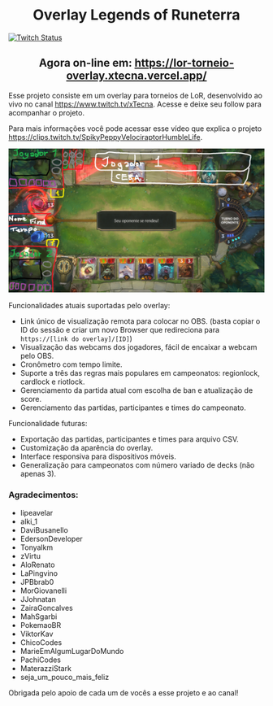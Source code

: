 <h1 align="center">Overlay Legends of Runeterra</h1>

<a href="https://www.twitch.tv/xTecna">
  <img alt="Twitch Status" src="https://img.shields.io/twitch/status/xtecna?style=plastic">
</a>

<h2 align="center">Agora on-line em: <a href="https://lor-torneio-overlay.xtecna.vercel.app/">https://lor-torneio-overlay.xtecna.vercel.app/</a></h2>

<p>
  Esse projeto consiste em um overlay para torneios de LoR, desenvolvido ao vivo no canal <a href="https://www.twitch.tv/xtecna">https://www.twitch.tv/xTecna</a>. Acesse e deixe seu follow para acompanhar o projeto.

  Para mais informações você pode acessar esse vídeo que explica o projeto <a href="https://clips.twitch.tv/SpikyPeppyVelociraptorHumbleLife">https://clips.twitch.tv/SpikyPeppyVelociraptorHumbleLife</a>.
</p>

<p align="center"><img alt="Exemplo de tela" src="./frontend/src/assets/ExemploTela.png"></p>

<p>Funcionalidades atuais suportadas pelo overlay:</p>
<ul>
  <li>Link único de visualização remota para colocar no OBS. (basta copiar o ID do sessão e criar um novo Browser que redireciona para <code>https://[link do overlay]/[ID]</code>)</li>
  <li>Visualização das webcams dos jogadores, fácil de encaixar a webcam pelo OBS.</li>
  <li>Cronômetro com tempo limite.</li>
  <li>Suporte a três das regras mais populares em campeonatos: regionlock, cardlock e riotlock.</li>
  <li>Gerenciamento da partida atual com escolha de ban e atualização de score.</li>
  <li>Gerenciamento das partidas, participantes e times do campeonato.</li>
</ul>

<p>Funcionalidade futuras:</p>
<ul>
  <li>Exportação das partidas, participantes e times para arquivo CSV.</li>
  <li>Customização da aparência do overlay.</li>
  <li>Interface responsiva para dispositivos móveis.</li>
  <li>Generalização para campeonatos com número variado de decks (não apenas 3).</li>
</ul>

<h3>Agradecimentos:</h3>

<ul>
  <li>lipeavelar</li>
  <li>alki_1</li>
  <li>DaviBusanello</li>
  <li>EdersonDeveloper</li>
  <li>Tonyalkm</li>
  <li>zVirtu</li>
  <li>AloRenato</li>
  <li>LaPingvino</li>
  <li>JPBbrab0</li>
  <li>MorGiovanelli</li>
  <li>JJohnatan</li>
  <li>ZairaGoncalves</li>
  <li>MahSgarbi</li>
  <li>PokemaoBR</li>
  <li>ViktorKav</li>
  <li>ChicoCodes</li>
  <li>MarieEmAlgumLugarDoMundo</li>
  <li>PachiCodes</li>
  <li>MaterazziStark</li>
  <li>seja_um_pouco_mais_feliz</li>
</ul>

<p>Obrigada pelo apoio de cada um de vocês a esse projeto e ao canal!</p>
